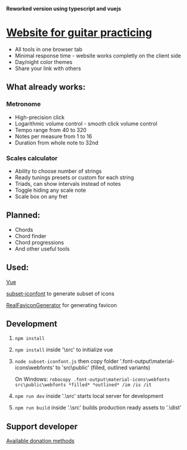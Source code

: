**Reworked version using typescript and vuejs**

# [Website for guitar practicing](https://a-tg.github.io)
* All tools in one browser tab
* Minimal response time - website works completly on the client side
* Day/night color themes
* Share your link with others
## What already works:
### Metronome
* High-precision click 
* Logarithmic volume control - smooth click volume control
* Tempo range from 40 to 320
* Notes per measure from 1 to 16
* Duration from whole note to 32nd
### Scales calculator
* Ability to choose number of strings
* Ready tunings presets or custom for each string
* Triads, can show intervals instead of notes
* Toggle hiding any scale note
* Scale box on any fret
## Planned:
 * Chords
 * Chord finder
 * Chord progressions
 * And other useful tools

## Used:
 [Vue](https://vuejs.org)
 
 [subset-iconfont](https://github.com/dzhuang/subset-iconfont) to generate subset of icons
 
 [RealFaviconGenerator](https://realfavicongenerator.net/) for generating favicon

## Development
1. `npm install`
1. `npm install` inside '\src' to initialize vue
1. `node subset-iconfont.js` then copy folder '.font-output\material-icons\webfonts' to 'src\public' (filled, outlined variants)

   On Windows: `robocopy .font-output\material-icons\webfonts src\public\webfonts *filled* *outlined* /im /is /it`
1. `npm run dev` inside '.\src' starts local server for development
1. `npm run build` inside '.\src' builds production ready assets to '.\dist'

## Support developer
[Available donation methods](https://taplink.cc/atgdev)

